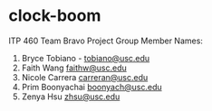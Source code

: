 # clock-boom
ITP 460 Team Bravo Project
Group Member Names:
1. Bryce Tobiano - tobiano@usc.edu
2. Faith Wang faithw@usc.edu
3. Nicole Carrera carreran@usc.edu
4. Prim Boonyachai boonyach@usc.edu
5. Zenya Hsu zhsu@usc.edu